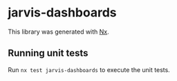 # jarvis-dashboards

This library was generated with [Nx](https://nx.dev).

## Running unit tests

Run `nx test jarvis-dashboards` to execute the unit tests.
